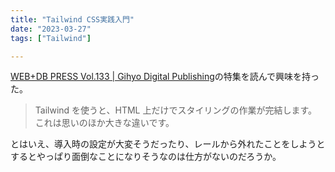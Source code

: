 ```yaml
---
title: "Tailwind CSS実践入門"
date: "2023-03-27"
tags: ["Tailwind"]

---
```


[WEB+DB PRESS Vol.133 | Gihyo Digital Publishing](https://gihyo.jp/dp/ebook/2023/978-4-297-13371-9)の特集を読んで興味を持った。

> Tailwind を使うと、HTML 上だけでスタイリングの作業が完結します。これは思いのほか大きな違いです。

とはいえ、導入時の設定が大変そうだったり、レールから外れたことをしようとするとやっぱり面倒なことになりそうなのは仕方がないのだろうか。
